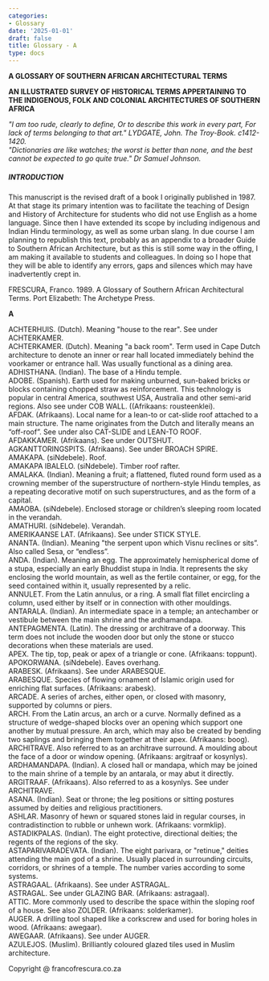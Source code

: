 ```yaml
---
categories:
- Glossary
date: '2025-01-01'
draft: false
title: Glossary - A
type: docs
---
```


**A GLOSSARY OF SOUTHERN AFRICAN ARCHITECTURAL TERMS**

**AN ILLUSTRATED SURVEY OF HISTORICAL TERMS APPERTAINING TO THE INDIGENOUS, FOLK AND COLONIAL ARCHITECTURES OF SOUTHERN AFRICA**

_"I am too rude, clearly to define, Or to describe this work in every part, For lack of terms belonging to that art." LYDGATE, John. The Troy-Book. c1412-1420.  
"Dictionaries are like watches; the worst is better than none, and the best cannot be expected to go quite true." Dr Samuel Johnson._

##### INTRODUCTION

This manuscript is the revised draft of a book I originally published in 1987. At that stage its primary intention was to facilitate the teaching of Design and History of Architecture for students who did not use English as a home language. Since then I have extended its scope by including indigenous and Indian Hindu terminology, as well as some urban slang. In due course I am planning to republish this text, probably as an appendix to a broader Guide to Southern African Architecture, but as this is still some way in the offing, I am making it available to students and colleagues. In doing so I hope that they will be able to identify any errors, gaps and silences which may have inadvertently crept in.

FRESCURA, Franco. 1989. A Glossary of Southern African Architectural Terms. Port Elizabeth: The Archetype Press.

**A**

ACHTERHUIS. (Dutch). Meaning "house to the rear". See under ACHTERKAMER.  
ACHTERKAMER. (Dutch). Meaning "a back room". Term used in Cape Dutch architecture to denote an inner or rear hall located immediately behind the voorkamer or entrance hall. Was usually functional as a dining area.  
ADHISTHANA. (Indian). The base of a Hindu temple.  
ADOBE. (Spanish). Earth used for making unburned, sun-baked bricks or blocks containing chopped straw as reinforcement. This technology is popular in central America, southwest USA, Australia and other semi-arid regions. Also see under COB WALL. ((Afrikaans: rousteenklei).  
AFDAK. (Afrikaans). Local name for a lean-to or cat-slide roof attached to a main structure. The name originates from the Dutch and literally means an “off-roof”. See under also CAT-SLIDE and LEAN-TO ROOF.  
AFDAKKAMER. (Afrikaans). See under OUTSHUT.  
AGKANTTORINGSPITS. (Afrikaans). See under BROACH SPIRE.  
AMAKAPA. (siNdebele). Roof.  
AMAKAPA IBALELO. (siNdebele). Timber roof rafter.  
AMALAKA. (Indian). Meaning a fruit; a flattened, fluted round form used as a crowning member of the superstructure of northern-style Hindu temples, as a repeating decorative motif on such superstructures, and as the form of a capital.  
AMAOBA. (siNdebele). Enclosed storage or children’s sleeping room located in the verandah.  
AMATHURI. (siNdebele). Verandah.  
AMERIKAANSE LAT. (Afrikaans). See under STICK STYLE.  
ANANTA. (Indian). Meaning "the serpent upon which Visnu reclines or sits”. Also called Sesa, or “endless”.  
ANDA. (Indian). Meaning an egg. The approximately hemispherical dome of a stupa, especially an early Bhuddist stupa in India. It represents the sky enclosing the world mountain, as well as the fertile container, or egg, for the seed contained within it, usually represented by a relic.  
ANNULET. From the Latin annulus, or a ring. A small flat fillet encircling a column, used either by itself or in connection with other mouldings.  
ANTARALA. (Indian). An intermediate space in a temple; an antechamber or vestibule between the main shrine and the ardhamandapa.  
ANTEPAGMENTA. (Latin). The dressing or architrave of a doorway. This term does not include the wooden door but only the stone or stucco decorations when these materials are used.  
APEX. The tip, top, peak or apex of a triangle or cone. (Afrikaans: toppunt).  
APOKORWANA. (siNdebele). Eaves overhang.  
ARABESK. (Afrikaans). See under ARABESQUE.  
ARABESQUE. Species of flowing ornament of Islamic origin used for enriching flat surfaces. (Afrikaans: arabesk).  
ARCADE. A series of arches, either open, or closed with masonry, supported by columns or piers.  
ARCH. From the Latin arcus, an arch or a curve. Normally defined as a structure of wedge-shaped blocks over an opening which support one another by mutual pressure. An arch, which may also be created by bending two saplings and bringing them together at their apex. (Afrikaans: boog).  
ARCHITRAVE. Also referred to as an architrave surround. A moulding about the face of a door or window opening. (Afrikaans: argitraaf or kosynlys).  
ARDHAMANDAPA. (Indian). A closed hall or mandapa, which may be joined to the main shrine of a temple by an antarala, or may abut it directly.  
ARGITRAAF. (Afrikaans). Also referred to as a kosynlys. See under ARCHITRAVE.  
ASANA. (Indian). Seat or throne; the leg positions or sitting postures assumed by deities and religious practitioners.  
ASHLAR. Masonry of hewn or squared stones laid in regular courses, in contradistinction to rubble or unhewn work. (Afrikaans: vormklip).  
ASTADIKPALAS. (Indian). The eight protective, directional deities; the regents of the regions of the sky.  
ASTAPARIVARADEVATA. (Indian). The eight parivara, or "retinue," deities attending the main god of a shrine. Usually placed in surrounding circuits, corridors, or shrines of a temple. The number varies according to some systems.  
ASTRAGAAL. (Afrikaans). See under ASTRAGAL.  
ASTRAGAL. See under GLAZING BAR. (Afrikaans: astragaal).  
ATTIC. More commonly used to describe the space within the sloping roof of a house. See also ZOLDER. (Afrikaans: solderkamer).  
AUGER. A drilling tool shaped like a corkscrew and used for boring holes in wood. (Afrikaans: awegaar).  
AWEGAAR. (Afrikaans). See under AUGER.  
AZULEJOS. (Muslim). Brilliantly coloured glazed tiles used in Muslim architecture.

Copyright @ francofrescura.co.za